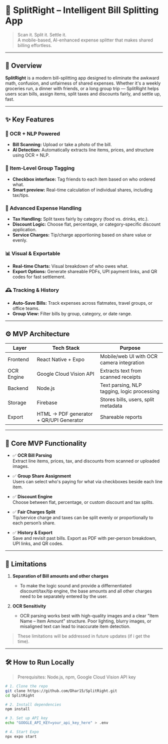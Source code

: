 # 🧾 SplitRight – Intelligent Bill Splitting App

> Scan it. Split it. Settle it.  
> A mobile-based, AI-enhanced expense splitter that makes shared billing effortless.

---

## 🚀 Overview

**SplitRight** is a modern bill-splitting app designed to eliminate the awkward math, confusion, and unfairness of shared expenses. Whether it's a weekly groceries run, a dinner with friends, or a long group trip — SplitRight helps users scan bills, assign items, split taxes and discounts fairly, and settle up, fast.

---

## ✨ Key Features

### 📸 OCR + NLP Powered
- **Bill Scanning:** Upload or take a photo of the bill.
- **AI Detection:** Automatically extracts line items, prices, and structure using OCR + NLP.

### 👥 Item-Level Group Tagging
- **Checkbox interface:** Tag friends to each item based on who ordered what.
- **Smart preview:** Real-time calculation of individual shares, including tax/tips.

### 🧾 Advanced Expense Handling
- **Tax Handling:** Split taxes fairly by category (food vs. drinks, etc.).
- **Discount Logic:** Choose flat, percentage, or category-specific discount application.
- **Service Charges:** Tip/charge apportioning based on share value or evenly.

### 📊 Visual & Exportable
- **Real-time Charts:** Visual breakdown of who owes what.
- **Export Options:** Generate shareable PDFs, UPI payment links, and QR codes for fast settlement.

### 🕰️ Tracking & History
- **Auto-Save Bills:** Track expenses across flatmates, travel groups, or office teams.
- **Group View:** Filter bills by group, category, or date range.

---

## ⚙️ MVP Architecture

| Layer      | Tech Stack             | Purpose                                      |
|------------|------------------------|----------------------------------------------|
| Frontend   | React Native + Expo    | Mobile/web UI with OCR camera integration    |
| OCR Engine | Google Cloud Vision API   | Extracts text from scanned receipts  |
| Backend    | Node.js  | Text parsing, NLP tagging, logic processing |
| Storage    | Firebase      | Stores bills, users, split metadata          |
| Export     | HTML → PDF generator + QR/UPI Generator | Shareable reports                     |

---

## 🧠 Core MVP Functionality

- ✅ **OCR Bill Parsing**  
  Extract line items, prices, tax, and discounts from scanned or uploaded images.

- ✅ **Group Share Assignment**  
  Users can select who's paying for what via checkboxes beside each line item.

- ✅ **Discount Engine**  
  Choose between flat, percentage, or custom discount and tax splits.

- ✅ **Fair Charges Split**  
  Tip/service charge and taxes can be split evenly or proportionally to each person’s share.

- ✅ **History & Export**  
  Save and revisit past bills. Export as PDF with per-person breakdown, UPI links, and QR codes.

---

## 🧠 Limitations

1. **Separation of Bill amounts and other charges**  
   - To make the logic sound and provide a differnentiated discount/tax/tip engine, the base amounts and all other charges need to be separately entered by the user.

2. **OCR Sensitivity**  
   - OCR parsing works best with high-quality images and a clear "Item Name – Item Amount" structure. Poor lighting, blurry images, or misaligned text can lead to inaccurate item detection.

> These limitations will be addressed in future updates (if i get the time).

---

## 🛠️ How to Run Locally

> Prerequisites: Node.js, npm, Google Cloud Vision API key

```bash
# 1. Clone the repo
git clone https://github.com/Dhar15/SplitRight.git
cd SplitRight

# 2. Install dependencies
npm install

# 3. Set up API key
echo "GOOGLE_API_KEY=your_api_key_here" > .env

# 4. Start Expo
npx expo start

